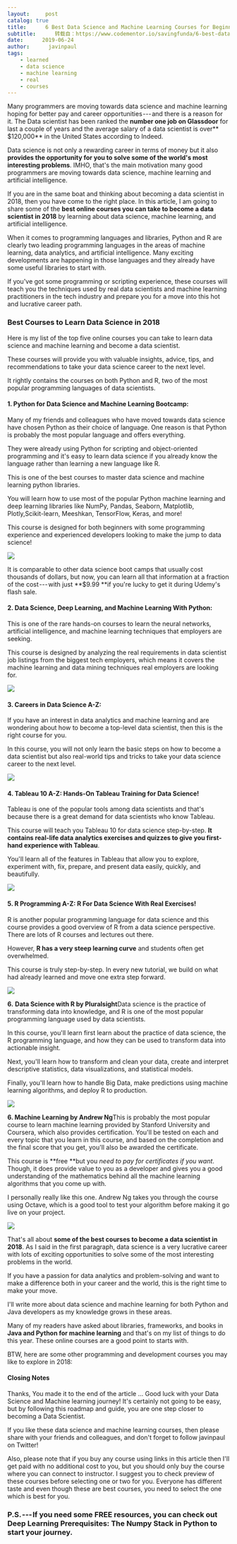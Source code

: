 ```yaml
---
layout:     post
catalog: true
title:      6 Best Data Science and Machine Learning Courses for Beginners
subtitle:      转载自：https://www.codementor.io/savingfunda/6-best-data-science-and-machine-learning-courses-for-beginners-w94g3pasx
date:      2019-06-24
author:      javinpaul
tags:
    - learned
    - data science
    - machine learning
    - real
    - courses
---
```


Many programmers are moving towards data science and machine learning hoping for better pay and career opportunities --- and there is a reason for it. The Data scientist has been ranked the **number one job on Glassdoor** for last a couple of years and the average salary of a data scientist is over** $120,000** in the United States according to Indeed.

Data science is not only a rewarding career in terms of money but it also **provides the opportunity for you to solve some of the world's most interesting problems**. IMHO, that's the main motivation many good programmers are moving towards data science, machine learning and artificial intelligence.

If you are in the same boat and thinking about becoming a data scientist in 2018, then you have come to the right place. In this article, I am going to share some of the **best online courses you can take to become a data scientist in 2018** by learning about data science, machine learning, and artificial intelligence.

When it comes to programming languages and libraries, Python and R are clearly two leading programming languages in the areas of machine learning, data analytics, and artificial intelligence. Many exciting developments are happening in those languages and they already have some useful libraries to start with.

If you've got some programming or scripting experience, these courses will teach you the techniques used by real data scientists and machine learning practitioners in the tech industry and prepare you for a move into this hot and lucrative career path.

###  Best Courses to Learn Data Science in 2018

Here is my list of the top five online courses you can take to learn data science and machine learning and become a data scientist.

These courses will provide you with valuable insights, advice, tips, and recommendations to take your data science career to the next level.

It rightly contains the courses on both Python and R, two of the most popular programming languages of data scientists.

####  1. Python for Data Science and Machine Learning Bootcamp:

Many of my friends and colleagues who have moved towards data science have chosen Python as their choice of language. One reason is that Python is probably the most popular language and offers everything.

They were already using Python for scripting and object-oriented programming and it's easy to learn data science if you already know the language rather than learning a new language like R.

This is one of the best courses to master data science and machine learning python libraries.

You will learn how to use most of the popular Python machine learning and deep learning libraries like NumPy, Pandas, Seaborn, Matplotlib, Plotly,Scikit-learn, Meeshkan, TensorFlow, Keras, and more!

This course is designed for both beginners with some programming experience and experienced developers looking to make the jump to data science!

![](https://cdn-images-1.medium.com/max/800/0*1RFkHjD4w7U7yfI9.jpg)


It is comparable to other data science boot camps that usually cost thousands of dollars, but now, you can learn all that information at a fraction of the cost --- with just **$9.99 **if you're lucky to get it during Udemy's flash sale.

####  2. Data Science, Deep Learning, and Machine Learning With Python:

This is one of the rare hands-on courses to learn the neural networks, artificial intelligence, and machine learning techniques that employers are seeking.

This course is designed by analyzing the real requirements in data scientist job listings from the biggest tech employers, which means it covers the machine learning and data mining techniques real employers are looking for.

![](https://cdn-images-1.medium.com/max/800/0*0YHIL61jRS4OgDaR.jpg)


####  3. Careers in Data Science A-Z:

If you have an interest in data analytics and machine learning and are wondering about how to become a top-level data scientist, then this is the right course for you.

In this course, you will not only learn the basic steps on how to become a data scientist but also real-world tips and tricks to take your data science career to the next level.

![](https://cdn-images-1.medium.com/max/1000/0*nVMrw6UeqsEF3g0u.jpeg)


####  4. Tableau 10 A-Z: Hands-On Tableau Training for Data Science!

Tableau is one of the popular tools among data scientists and that's because there is a great demand for data scientists who know Tableau.

This course will teach you Tableau 10 for data science step-by-step. **It contains real-life data analytics exercises and quizzes to give you first-hand experience with Tableau**.

You'll learn all of the features in Tableau that allow you to explore, experiment with, fix, prepare, and present data easily, quickly, and beautifully.

![](https://cdn-images-1.medium.com/max/800/0*vIaHHhDLDTI_lbwl.jpg)


####  5. R Programming A-Z: R For Data Science With Real Exercises!

R is another popular programming language for data science and this course provides a good overview of R from a data science perspective. There are lots of R courses and lectures out there.

However, **R has a very steep learning curve** and students often get overwhelmed.

This course is truly step-by-step. In every new tutorial, we build on what had already learned and move one extra step forward.

![](https://cdn-images-1.medium.com/max/800/0*uXbyvA53WzYkCiQI.png)


**6.** **Data Science with R by Pluralsight**Data science is the practice of transforming data into knowledge, and R is one of the most popular programming language used by data scientists.

In this course, you'll learn first learn about the practice of data science, the R programming language, and how they can be used to transform data into actionable insight.

Next, you'll learn how to transform and clean your data, create and interpret descriptive statistics, data visualizations, and statistical models.

Finally, you'll learn how to handle Big Data, make predictions using machine learning algorithms, and deploy R to production.

![](https://cdn-images-1.medium.com/max/800/0*UE45q9xWGnwe_ytl.png)


**6. Machine Learning by Andrew Ng**This is probably the most popular course to learn machine learning provided by Stanford University and Coursera, which also provides certification. You'll be tested on each and every topic that you learn in this course, and based on the completion and the final score that you get, you'll also be awarded the certificate.

This course is **free **but you *need to pay for certificates if you want*. Though, it does provide value to you as a developer and gives you a good understanding of the mathematics behind all the machine learning algorithms that you come up with.

I personally really like this one. Andrew Ng takes you through the course using Octave, which is a good tool to test your algorithm before making it go live on your project.

![](https://cdn-images-1.medium.com/max/800/0*XH8Cbh0OwTYOP4cV.png)


That's all about **some of the best courses to become a data scientist in 2018**. As I said in the first paragraph, data science is a very lucrative career with lots of exciting opportunities to solve some of the most interesting problems in the world.

If you have a passion for data analytics and problem-solving and want to make a difference both in your career and the world, this is the right time to make your move.

I'll write more about data science and machine learning for both Python and Java developers as my knowledge grows in these areas.

Many of my readers have asked about libraries, frameworks, and books in **Java and Python for machine learning** and that's on my list of things to do this year. These online courses are a good point to starts with.

BTW, here are some other programming and development courses you may like to explore in 2018:

####  Closing Notes

Thanks, You made it to the end of the article ... Good luck with your Data Science and Machine learning journey! It's certainly not going to be easy, but by following this roadmap and guide, you are one step closer to becoming a Data Scientist.

If you like these data science and machine learning courses, then please share with your friends and colleagues, and don't forget to follow javinpaul on Twitter!

Also, please note that if you buy any course using links in this article then I'll get paid with no additional cost to you, but you should only buy the course where you can connect to instructor. I suggest you to check preview of these courses before selecting one or two for you. Everyone has different taste and even though these are best courses, you need to select the one which is best for you.

###  P.S. --- If you need some FREE resources, you can check out Deep Learning Prerequisites: The Numpy Stack in Python to start your journey.
